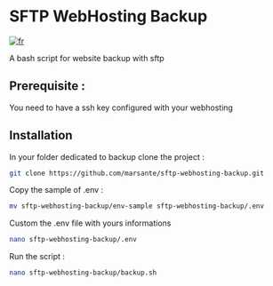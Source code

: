# SFTP WebHosting Backup
[![fr](https://img.shields.io/badge/lang-fr-blue.svg)](https://github.com/marsante/sftp-webhosting-backup/blob/main/README.fr.md)

A bash script for website backup with sftp

## Prerequisite :
You need to have a ssh key configured with your webhosting

## Installation

In your folder dedicated to backup clone the project :

```bash
git clone https://github.com/marsante/sftp-webhosting-backup.git
```

Copy the sample of .env :

```bash
mv sftp-webhosting-backup/env-sample sftp-webhosting-backup/.env
```
Custom the .env file with yours informations

```bash
nano sftp-webhosting-backup/.env
```

Run the script :

```bash
nano sftp-webhosting-backup/backup.sh
```
